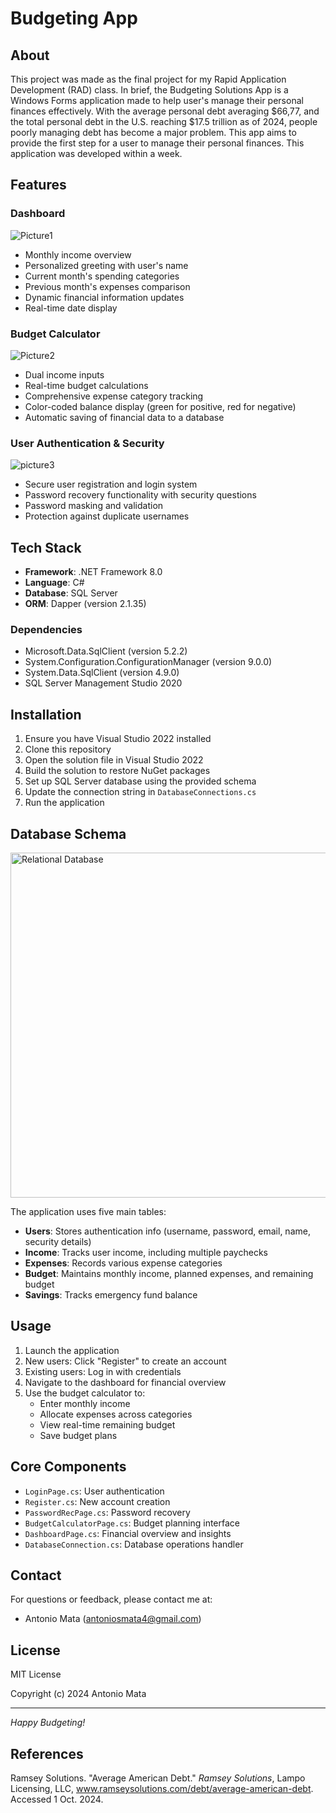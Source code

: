 # Budgeting App

## About
This project was made as the final project for my Rapid Application Development (RAD) class. In brief, the Budgeting Solutions App is a Windows Forms application made to help user's manage their personal finances effectively. With the average personal debt averaging $66,77, and the total personal debt in the U.S. reaching $17.5 trillion as of 2024, people poorly managing debt has become a major problem. This app aims to provide the first step for a user to manage their personal finances. This application was developed within a week. 


## Features

### Dashboard
![Picture1](https://github.com/user-attachments/assets/ea92c1d4-bbb4-492c-8362-c1b63068ead5)

- Monthly income overview
- Personalized greeting with user's name
- Current month's spending categories
- Previous month's expenses comparison
- Dynamic financial information updates
- Real-time date display
  
### Budget Calculator
![Picture2](https://github.com/user-attachments/assets/67e1b02e-2d73-46a8-ac7a-8718d9e3dfd4)

- Dual income inputs
- Real-time budget calculations
- Comprehensive expense category tracking
- Color-coded balance display (green for positive, red for negative)
- Automatic saving of financial data to a database

### User Authentication & Security
![picture3](https://github.com/user-attachments/assets/3b6da4a7-f1b1-4aa7-a0ac-6c19cc5016ae)

- Secure user registration and login system
- Password recovery functionality with security questions
- Password masking and validation
- Protection against duplicate usernames
  
## Tech Stack
- **Framework**: .NET Framework 8.0
- **Language**: C#
- **Database**: SQL Server
- **ORM**: Dapper (version 2.1.35)

### Dependencies
- Microsoft.Data.SqlClient (version 5.2.2)
- System.Configuration.ConfigurationManager (version 9.0.0)
- System.Data.SqlClient (version 4.9.0)
- SQL Server Management Studio 2020

## Installation

1. Ensure you have Visual Studio 2022 installed
2. Clone this repository
3. Open the solution file in Visual Studio 2022
4. Build the solution to restore NuGet packages
5. Set up SQL Server database using the provided schema
6. Update the connection string in `DatabaseConnections.cs`
7. Run the application

## Database Schema
<img width="552" alt="Relational Database" src="https://github.com/user-attachments/assets/028b44a6-0ea1-4270-b645-3da7cbdbb37f" />

The application uses five main tables:
- **Users**: Stores authentication info (username, password, email, name, security details)
- **Income**: Tracks user income, including multiple paychecks
- **Expenses**: Records various expense categories
- **Budget**: Maintains monthly income, planned expenses, and remaining budget
- **Savings**: Tracks emergency fund balance

## Usage

1. Launch the application
2. New users: Click "Register" to create an account
3. Existing users: Log in with credentials
4. Navigate to the dashboard for financial overview
5. Use the budget calculator to:
   - Enter monthly income
   - Allocate expenses across categories
   - View real-time remaining budget
   - Save budget plans

## Core Components

- `LoginPage.cs`: User authentication
- `Register.cs`: New account creation
- `PasswordRecPage.cs`: Password recovery
- `BudgetCalculatorPage.cs`: Budget planning interface
- `DashboardPage.cs`: Financial overview and insights
- `DatabaseConnection.cs`: Database operations handler

## Contact

For questions or feedback, please contact me at:
- Antonio Mata (antoniosmata4@gmail.com)

## License

MIT License

Copyright (c) 2024 Antonio Mata

---
*Happy Budgeting!*

## References

Ramsey Solutions. "Average American Debt." *Ramsey Solutions*, Lampo Licensing, LLC, www.ramseysolutions.com/debt/average-american-debt. Accessed 1 Oct. 2024.
